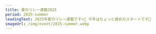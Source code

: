 ```yaml
---
title: 夏のリレー連載2025
period: 2025-summer
leadingText: 2025年夏のリレー連載です☀️🌻 今年はちょっと遅めのスタートです🎐
imageUrl: /img/event/2025-summer.webp
---
```


